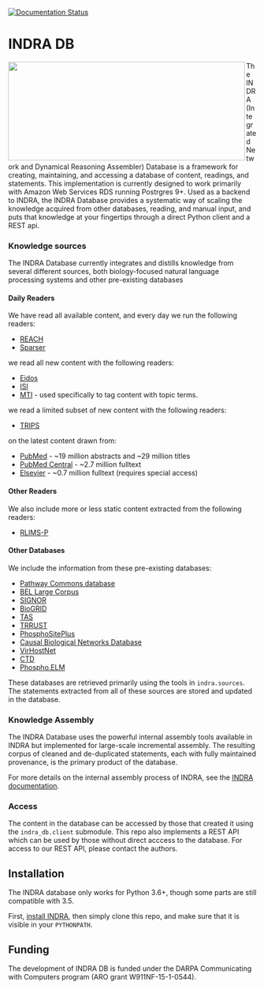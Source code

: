 [![Documentation Status](https://readthedocs.org/projects/indra-db/badge/?version=latest)](https://indra-db.readthedocs.io/en/latest/?badge=latest)

# INDRA DB

<img align="left" src="https://s3.amazonaws.com/bigmech/indra-db/indra_db_logo.png" width="480" height="200" />

The INDRA (Integrated Network and Dynamical Reasoning Assembler) Database is a
framework for creating, maintaining, and accessing a database of content,
readings, and statements. This implementation is currently designed to work
primarily with Amazon Web Services RDS running Postrgres 9+. Used as a backend
to INDRA, the INDRA Database provides a systematic way of scaling the knowledge
acquired from other databases, reading, and manual input, and puts that
knowledge at your fingertips through a direct Python client and a REST api.

### Knowledge sources

The INDRA Database currently integrates and distills knowledge from several
different sources, both biology-focused natural language processing systems and
other pre-existing databases

#### Daily Readers
We have read all available content, and every day we run the following readers:
- [REACH](https://github.com/clulab/reach)
- [Sparser](https://github.com/ddmcdonald/sparser)

we read all new content with the following readers:
- [Eidos](https://github.com/clulab/eidos)
- [ISI](https://github.com/sgarg87/big_mech_isi_gg)
- [MTI](https://ii.nlm.nih.gov/MTI/index.shtml) - used specifically to tag
content with topic terms.

we read a limited subset of new content with the following readers:
- [TRIPS](http://trips.ihmc.us/parser/cgi/drum)

on the latest content drawn from:
- [PubMed](https://www.ncbi.nlm.nih.gov/pubmed/) - ~19 million abstracts and ~29 million titles
- [PubMed Central](/www.ncbi.nlm.nih.gov/pmc/) - ~2.7 million fulltext
- [Elsevier](https://www.elsevier.com/) - ~0.7 million fulltext 
(requires special access)

#### Other Readers
We also include more or less static content extracted from the following readers:
- [RLIMS-P](https://research.bioinformatics.udel.edu/rlimsp/)

#### Other Databases
We include the information from these pre-existing databases:
- [Pathway Commons database](http://pathwaycommons.org/)
- [BEL Large Corpus](https://github.com/OpenBEL/)
- [SIGNOR](https://signor.uniroma2.it/)
- [BioGRID](https://thebiogrid.org/)
- [TAS](https://www.biorxiv.org/content/10.1101/358978v1)
- [TRRUST](https://omictools.com/trrust-tool)
- [PhosphoSitePlus](https://www.phosphosite.org/)
- [Causal Biological Networks Database](http://www.causalbionet.com/)
- [VirHostNet](http://virhostnet.prabi.fr/)
- [CTD](http://ctdbase.org/)
- [Phospho.ELM](http://phospho.elm.eu.org/)

These databases are retrieved primarily using the tools in `indra.sources`. The
statements extracted from all of these sources are stored and updated in the
database.

### Knowledge Assembly

The INDRA Database uses the powerful internal assembly tools available in INDRA
but implemented for large-scale incremental assembly. The resulting corpus of
cleaned and de-duplicated statements, each with fully maintained provenance, is
the primary product of the database.

For more details on the internal assembly process of INDRA, see the
[INDRA documentation](http://indra.readthedocs.io/en/latest/modules/preassembler).

### Access

The content in the database can be accessed by those that created it using the
`indra_db.client` submodule. This repo also implements a REST API which can be
used by those without direct acccess to the database. For access to our REST
API, please contact the authors.

## Installation

The INDRA database only works for Python 3.6+, though some parts are still compatible with 3.5.

First, [install INDRA](http://indra.readthedocs.io/en/latest/installation.html),
then simply clone this repo, and make sure that it is visible in your
`PYTHONPATH`.

## Funding
The development of INDRA DB is funded under the DARPA Communicating with Computers program (ARO grant W911NF-15-1-0544).

